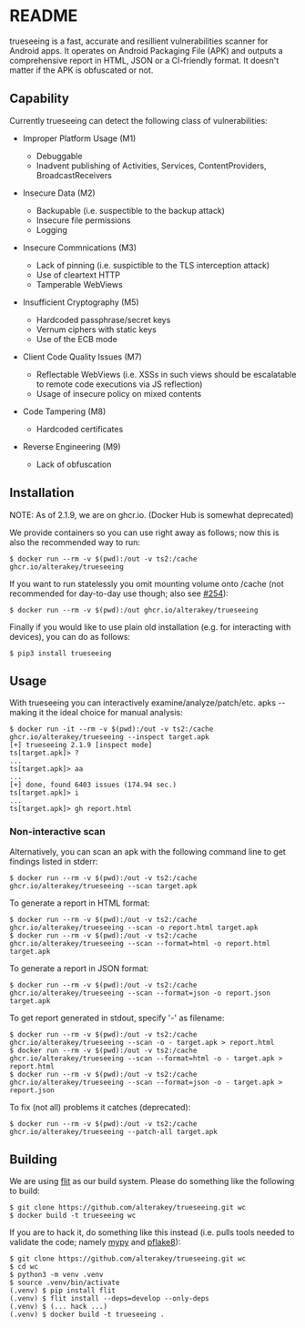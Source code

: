 # README

trueseeing is a fast, accurate and resillient vulnerabilities scanner for Android apps.  It operates on Android Packaging File (APK) and outputs a comprehensive report in HTML, JSON or a CI-friendly format.  It doesn't matter if the APK is obfuscated or not.

## Capability

Currently trueseeing can detect the following class of vulnerabilities:

  * Improper Platform Usage (M1)

	* Debuggable
	* Inadvent publishing of Activities, Services, ContentProviders, BroadcastReceivers

  * Insecure Data (M2)

	* Backupable (i.e. suspectible to the backup attack)
	* Insecure file permissions
	* Logging

  * Insecure Commnications (M3)

	* Lack of pinning (i.e. suspictible to the TLS interception attack)
	* Use of cleartext HTTP
	* Tamperable WebViews

  * Insufficient Cryptography (M5)

	* Hardcoded passphrase/secret keys
	* Vernum ciphers with static keys
	* Use of the ECB mode

  * Client Code Quality Issues (M7)

	* Reflectable WebViews (i.e. XSSs in such views should be escalatable to remote code executions via JS reflection)
	* Usage of insecure policy on mixed contents

  * Code Tampering (M8)

	* Hardcoded certificates

  * Reverse Engineering (M9)

	* Lack of obfuscation

## Installation

NOTE: As of 2.1.9, we are on ghcr.io. (Docker Hub is somewhat deprecated)

We provide containers so you can use right away as follows; now this is also the recommended way to run:

	$ docker run --rm -v $(pwd):/out -v ts2:/cache ghcr.io/alterakey/trueseeing

If you want to run statelessly you omit mounting volume onto /cache (not recommended for day-to-day use though; also see [#254](https://github.com/alterakey/trueseeing/issues/254)):

	$ docker run --rm -v $(pwd):/out ghcr.io/alterakey/trueseeing

Finally if you would like to use plain old installation (e.g. for interacting with devices), you can do as follows:

	$ pip3 install trueseeing

## Usage

With trueseeing you can interactively examine/analyze/patch/etc. apks -- making it the ideal choice for manual analysis:

	$ docker run -it --rm -v $(pwd):/out -v ts2:/cache ghcr.io/alterakey/trueseeing --inspect target.apk
	[+] trueseeing 2.1.9 [inspect mode]
	ts[target.apk]> ?
	...
	ts[target.apk]> aa
	...
	[+] done, found 6403 issues (174.94 sec.)
	ts[target.apk]> i
	...
	ts[target.apk]> gh report.html

### Non-interactive scan

Alternatively, you can scan an apk with the following command line to get findings listed in stderr:

	$ docker run --rm -v $(pwd):/out -v ts2:/cache ghcr.io/alterakey/trueseeing --scan target.apk

To generate a report in HTML format:

	$ docker run --rm -v $(pwd):/out -v ts2:/cache ghcr.io/alterakey/trueseeing --scan -o report.html target.apk
	$ docker run --rm -v $(pwd):/out -v ts2:/cache ghcr.io/alterakey/trueseeing --scan --format=html -o report.html target.apk

To generate a report in JSON format:

	$ docker run --rm -v $(pwd):/out -v ts2:/cache ghcr.io/alterakey/trueseeing --scan --format=json -o report.json target.apk

To get report generated in stdout, specify '-' as filename:

	$ docker run --rm -v $(pwd):/out -v ts2:/cache ghcr.io/alterakey/trueseeing --scan -o - target.apk > report.html
	$ docker run --rm -v $(pwd):/out -v ts2:/cache ghcr.io/alterakey/trueseeing --scan --format=html -o - target.apk > report.html
	$ docker run --rm -v $(pwd):/out -v ts2:/cache ghcr.io/alterakey/trueseeing --scan --format=json -o - target.apk > report.json

To fix (not all) problems it catches (deprecated):

	$ docker run --rm -v $(pwd):/out -v ts2:/cache ghcr.io/alterakey/trueseeing --patch-all target.apk


## Building

We are using [flit](https://flit.pypa.io/en/stable/) as our build system. Please do something like the following to build:

	$ git clone https://github.com/alterakey/trueseeing.git wc
	$ docker build -t trueseeing wc

If you are to hack it, do something like this instead (i.e. pulls tools needed to validate the code; namely [mypy](https://github.com/python/mypy) and [pflake8](https://github.com/csachs/pyproject-flake8)):

	$ git clone https://github.com/alterakey/trueseeing.git wc
	$ cd wc
	$ python3 -m venv .venv
	$ source .venv/bin/activate
	(.venv) $ pip install flit
	(.venv) $ flit install --deps=develop --only-deps
	(.venv) $ (... hack ...)
	(.venv) $ docker build -t trueseeing .

